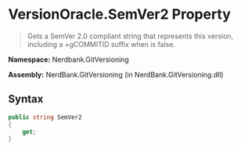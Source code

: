 # VersionOracle.SemVer2 Property
> Gets a SemVer 2.0 compliant string that represents this version, including a +gCOMMITID suffix
            when  is false.

**Namespace:** Nerdbank.GitVersioning

**Assembly:** NerdBank.GitVersioning (in NerdBank.GitVersioning.dll)
## Syntax
~~~~csharp
public string SemVer2
{
	get;
}
~~~~
